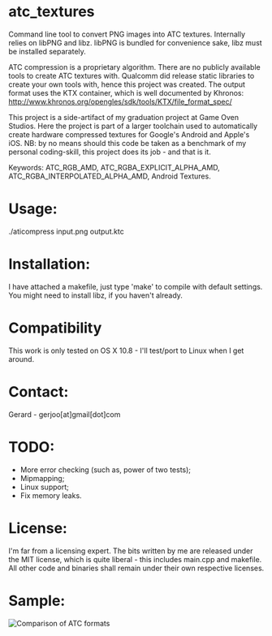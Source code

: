 atc_textures
============
Command line tool to convert PNG images into ATC textures. Internally relies on libPNG and libz. libPNG is bundled for convenience sake, libz must be installed separately.


ATC compression is a proprietary algorithm. There are no publicly available tools to create ATC textures with. Qualcomm did release static libraries to create your own tools with, hence this project was created. The output format uses the KTX container, which is well documented by Khronos: http://www.khronos.org/opengles/sdk/tools/KTX/file_format_spec/


This project is a side-artifact of my graduation project at Game Oven Studios. Here the project is part of a larger toolchain used to automatically create hardware compressed textures for Google's Android and Apple's iOS. NB: by no means should this code be taken as a benchmark of my personal coding-skill, this project does its job - and that is it.

Keywords: ATC_RGB_AMD, ATC_RGBA_EXPLICIT_ALPHA_AMD, ATC_RGBA_INTERPOLATED_ALPHA_AMD, Android Textures.



Usage:
============
./aticompress input.png output.ktc



Installation:
============
I have attached a makefile, just type 'make' to compile with default settings. You might need to install libz, if you haven't already.



Compatibility
============
This work is only tested on OS X 10.8 - I'll test/port to Linux when I get around.



Contact:
============
Gerard - gerjoo[at]gmail[dot]com



TODO:
============
- More error checking (such as, power of two tests);
- Mipmapping;
- Linux support;
- Fix memory leaks.



License:
============
I'm far from a licensing expert. The bits written by me are released under the MIT license, which is quite liberal - this includes main.cpp and makefile. All other code and binaries shall remain under their own respective licenses.



Sample:
============
![Comparison of ATC formats](https://raw.github.com/Gerjo/atc_textures/master/comparison.png "Logo Title Text 1")

